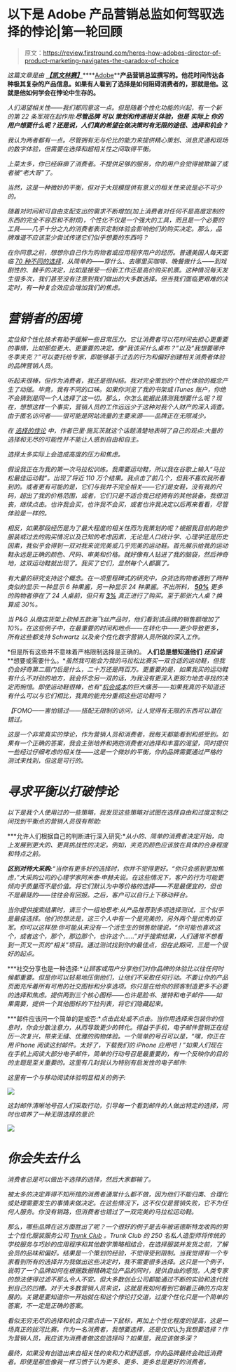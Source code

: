 # 以下是 Adobe 产品营销总监如何驾驭选择的悖论|第一轮回顾

> 原文：<https://review.firstround.com/heres-how-adobes-director-of-product-marketing-navigates-the-paradox-of-choice>

*这篇文章是由* ***[【凯文林赛】](https://www.linkedin.com/in/kevinlindsay "null")*******[Adobe](http://www.adobe.com "null")****产品营销总监撰写的。他花时间传达各种极其复杂的产品信息。如果有人看到了选择是如何阻碍消费者的，那就是他。这就是他如何学会在悖论中生存的。**

*人们渴望相关性——我们都同意这一点。但是随着个性化功能的兴起，有一个新的第 22 条军规在起作用:**尽管品牌** ***可以*** **策划和传递相关体验，但是** ***实际上*** **你的用户想要什么呢？还是说，人们真的希望在做决策时有无限的途径、选择和机会？***

*我认为两者都有一点。尽管拥有无与伦比的能力来提供精心策划、消息灵通和现场的数字体验，但需要在选择和超相关性之间取得平衡。*

*上菜太多，你已经麻痹了消费者。不提供足够的服务，你的用户会觉得被欺骗了或者被“老大哥”了。*

*当然，这是一种微妙的平衡，但对于大规模提供有意义的相关性来说是必不可少的。*

*随着对时间和可自由支配支出的需求不断增加(加上消费者对任何不是高度定制的东西的完全不容忍和不耐烦)，个性化不仅是一个强大的工具，而且是一个必要的工具——几乎十分之九的消费者表示定制体验会影响他们的购买决定。那么，品牌难道不应该至少尝试传递它们似乎想要的东西吗？*

*在你同意之前，想想你自己作为购物者或应用程序用户的经历。普通美国人每天面临 [70 种不同的选择](http://www.businessinsider.com/too-many-choices-are-bad-for-business-2012-12?op=1 "null")，从简单的——穿什么、去哪里买咖啡、晚餐做什么——到戏剧性的、棘手的决定，比如是接受一份新工作还是高价购买机票。这种情况每天发生很多次，我们甚至没有注意到我们做出的大多数选择。但当我们面临更艰难的决定时，有一种复合效应会增加我们的焦虑。*

# *营销者的困境*

*定位和个性化技术有助于缓解一些日常压力。它让消费者可以花时间去担心更重要的事情，比如那些更大、更重要的决定。像“我该买什么桌布？”以及“我想要哪件冬季夹克？”可以委托给专家，即能够基于过去的行为和偏好创建相关消费者体验的品牌营销人员。*

*听起来很棒，但作为消费者，我还是很纠结。我对完全策划的个性化体验的概念产生了动摇。毕竟，我有不同的口味。如果你浏览了我的书架或 iTunes 账户，你绝不会猜到是同一个人选择了这一切。那么，你怎么能据此猜测我想要什么呢？现在，想想这样一个事实，营销人员的工作远远少于这种对我个人财产的深入调查。由于匿名访问者——很可能是网站流量的主要来源——品牌正在无限减少。*

**在* *[选择的悖论](http://www.amazon.com/The-Paradox-Choice-More-Less/dp/149151423X "null")* 中，作者巴里·施瓦茨就这个话题清楚地表明了自己的观点:大量的选择和无尽的可能性并不能让人感到自由和自主。*

*选择太多实际上会造成高度的压力和焦虑。*

*假设我正在为我的第一次马拉松训练。我需要运动鞋，所以我在谷歌上输入“马拉松最佳运动鞋”。出现了将近 110 万个结果。我点击了前几个，但我不喜欢我所看到的。或者更有可能的是，它们与我并不完全相关——它们是女鞋，没有我的尺码，超出了我的价格范围，或者，它们只是不适合我已经拥有的其他装备。我很沮丧，继续点击。也许我会买，也许我不会买，或者也许我决定以后再来看看，尽管体验是一样的。*

*相反，如果那段经历是为了最大程度的相关性而为我策划的呢？根据我目前的跑步服装或过去的购买情况以及已知的考虑因素，无论是人口统计学、心理学还是历史因素，我似乎会得到一双对我来说完美或几乎完美的运动鞋。首先展示给我的运动鞋永远是正确的颜色、尺码、审美和价格。就好像有人钻进了我的脑袋，然后神奇地，这双运动鞋就出现了。我买了它们，显然每个人都赢了。*

*有大量的研究支持这个概念。在一项里程碑式的研究中，杂货店购物者遇到了两种类似的显示:一种显示 6 种果酱，另一种显示 24 种果酱。不出所料， **[50%](http://www.businessinsider.com/too-many-choices-are-bad-for-business-2012-12?op=1 "null")** 更多的购物者停在了 24 人桌前，但只有 **[3%](https://blog.kissmetrics.com/too-many-choices/ "null")** 真正进行了购买。至于那张六人桌？换算成 30%。*

*当 P&G 从商店货架上砍掉五款海飞丝产品时，他们看到该品牌的销售额增加了 10%。在这些例子中，在最重要的时间和地点——在转化中——更少导致更多，所有这些都支持 Schwartz 以及亲个性化数字营销人员所做的深入工作。*

*但是所有这些并不意味着严格限制选择是正确的。 **人们总是想知道他们** ***还应该*** **想要或需要什么。**虽然我可能会为我的马拉松比赛买一双合适的运动鞋，但我仍会好奇第二扇门后是什么，二十万还是两百万。更重要的是，如果我买的运动鞋有什么不对劲的地方，我会怀念另一双的话，为我没有更深入更努力地去寻找的决定而惋惜。即使运动鞋很棒，也有“[机会成本](http://www.ted.com/talks/barry_schwartz_on_the_paradox_of_choice/transcript?language=en "null")的巨大痛苦——如果我真的不知道还有什么可以与它们相比，我真的能充分重视这些运动鞋吗？*

*【FOMO——害怕错过——搭配无限制的访问，让人觉得有无限的东西可以潜在错过。*

*这是一个非常真实的悖论，作为营销人员和消费者，我每天都能看到和感受到。如果有一个正确的答案，我会主张培养和拥抱消费者对选择和丰富的渴望，同时提供一些经过仔细考虑的相关性——这是一个微妙的平衡，你的品牌需要通过严格的测试来找到，但这是可行的。*

# *寻求平衡以打破悖论*

*以下是我个人使用过的一些策略，我发现这些策略对试图在选择自由和过度定制之间找到平衡点的营销人员很有帮助:*

***允许人们根据自己的判断进行深入研究:**从小的、简单的消费者决定开始，向上发展到更大的、更具挑战性的决定。例如，夹克的颜色应该放在具体的合身程度和特点之前。*

***区别对待大采购:**“当你有更多好的选择时，你并不觉得更好。“你只会感到更加焦虑，”大采购公司的心理学家阿米泰·申赫夫说。在这些情况下，客户的行为可能更倾向于质量而不是价值。将它们默认为中等价格的选择——不是最便宜的，但也不是最陡的——往往会有回报。之后，客户可以自行上下移动秤台。*

*当你提供搜索结果时，请三个一组地思考:从产品推荐到多项选择测试，三个似乎是最佳选择。他们的想法是，这三个人中有一个是完美的，另外两个是优秀的亚军。你可以这样想:你可能从来没有一个活生生的销售助理说，“你可能也喜欢这个，或者这个，那个，那边那个，也许这个……”对于搜索结果，人们通常不想看到一页又一页的“相关”项目。通过测试找到你的最佳点，但在此期间，三是一个很好的起点。*

***社交分享也是一种选择:**让顾客或用户分享他们对你品牌的体验比以往任何时候都重要。但是你可以轻易地压倒他们，让他们不采取任何行动。不要让你的产品页面充斥着所有可用的社交图标和分享选项。你只是在给你的顾客制造更多不必要的选择和焦虑。提供两到三个核心图标——也许是脸书、推特和电子邮件——如果需要，提供一个其他图标的下拉列表，将它们隐藏起来。*

***邮件应该问一个简单的是或否:**点击此处或不点击。当你用选择来包装你的信息时，你会分散注意力，从而导致更少的转化。得益于手机，电子邮件营销正在经历一次复兴，带来无缝、优雅的购物体验。一个简单的号召可以是，“嘿，你正在用 iPhone 阅读这封邮件。太好了，下载我们的 iPhone 应用吧！”如果人们现在在手机上阅读大部分电子邮件，简单的行动号召是最重要的，有一个反映你的目的的主题是至关重要的。这里有几封我认为特别有启发性的电子邮件:*

*这里有一个与移动阅读体验明显相关的例子:*

*![](img/de593d6667a228a524d1bdcc8ee68314.png)*

*这封邮件清晰地号召人们采取行动，引导每一个看到邮件的人做出特定的选择，同时也培养了一种无限选择的意识:*

*![](img/54caac3393860836405fd37ca1501a0e.png)*

# *你会失去什么*

*消费者总是可以做出不选择的选择，然后大家都输了。*

*被太多的决定弄得不知所措的消费者通常什么都不做，因为他们不能归类、合理化或处理需要发生的事情来做决定。在这些情况下，这不仅仅是营销失败，它不为任何人服务。你没有销路，但消费者也错过了一双完美的马拉松运动鞋。*

*那么，哪些品牌在这方面胜出了呢？一个很好的例子是去年被诺德斯特龙收购的男士个性化服装服务公司 [Trunk Club](https://www.trunkclub.com/ "null") 。Trunk Club 的 250 名私人造型师将传统的学校服务与巧妙的应用程序和其他数字策略相结合，在选择服装并发货之前，了解会员的品味和偏好。结果是一个策划的经验，不觉得受到限制。当我觉得有一个专家看到所有的选择并为我做出这些决定时，我不需要很多选择。这只是一个例子，说明了一个品牌如何在根据数据精确定位产品的同时，提供自由的感觉。人类专家的想法使得过滤不那么令人不安。但大多数创业公司都能通过不断的实验和迭代找到自己的凹槽。对于大多数营销人员来说，这就是我如何看到它朝着正确的方向发展的。关键是要知道你一开始就在和这个悖论打交道，过度个性化只是一个简单的答案，不一定是正确的答案。*

*看似无穷无尽的选择和机会只需点击一下鼠标，再加上个性化程度的提高，这是一场真正的拔河比赛。作为一名消费者，我想要选择，还是仅仅*认为*我想要选择？作为营销人员，我应该为消费者做这些选择吗？如果是，我应该做多深？*

*最终，如果没有创造出来自相关性的亲和力和舒适感，你的品牌最终会疏远消费者。即使是那些像我一样习惯于认为更多、更多、更多总是更好的消费者。*